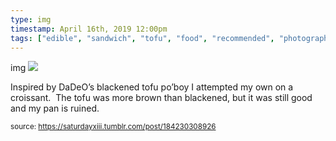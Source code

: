 ```yaml
---
type: img
timestamp: April 16th, 2019 12:00pm
tags: ["edible", "sandwich", "tofu", "food", "recommended", "photography"]
---
```

img
<img src="https://saturdayxiii.github.io/media/184230308926.jpg"/>

Inspired by DaDeO’s blackened tofu po’boy I attempted my own on a croissant.  The tofu was more brown than blackened, but it was still good and my pan is ruined.
 
      
      
      
      
      
  
<small>source: https://saturdayxiii.tumblr.com/post/184230308926</small>